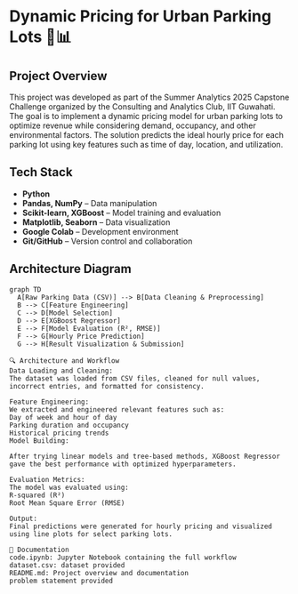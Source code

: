 # Dynamic Pricing for Urban Parking Lots 🚗📊

##  Project Overview

This project was developed as part of the Summer Analytics 2025 Capstone Challenge organized by the Consulting and Analytics Club, IIT Guwahati. The goal is to implement a dynamic pricing model for urban parking lots to optimize revenue while considering demand, occupancy, and other environmental factors. The solution predicts the ideal hourly price for each parking lot using key features such as time of day, location, and utilization.

##  Tech Stack

- **Python**
- **Pandas, NumPy** – Data manipulation
- **Scikit-learn, XGBoost** – Model training and evaluation
- **Matplotlib, Seaborn** – Data visualization
- **Google Colab** – Development environment
- **Git/GitHub** – Version control and collaboration

##  Architecture Diagram

```mermaid
graph TD
  A[Raw Parking Data (CSV)] --> B[Data Cleaning & Preprocessing]
  B --> C[Feature Engineering]
  C --> D[Model Selection]
  D --> E[XGBoost Regressor]
  E --> F[Model Evaluation (R², RMSE)]
  F --> G[Hourly Price Prediction]
  G --> H[Result Visualization & Submission]

🔍 Architecture and Workflow
Data Loading and Cleaning:
The dataset was loaded from CSV files, cleaned for null values, incorrect entries, and formatted for consistency.

Feature Engineering:
We extracted and engineered relevant features such as:
Day of week and hour of day
Parking duration and occupancy
Historical pricing trends
Model Building:

After trying linear models and tree-based methods, XGBoost Regressor gave the best performance with optimized hyperparameters.

Evaluation Metrics:
The model was evaluated using:
R-squared (R²)
Root Mean Square Error (RMSE)

Output:
Final predictions were generated for hourly pricing and visualized using line plots for select parking lots.

📄 Documentation
code.ipynb: Jupyter Notebook containing the full workflow
dataset.csv: dataset provided
README.md: Project overview and documentation
problem statement provided



